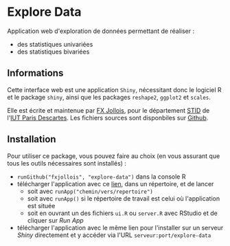 # Explore Data

Application web d'exploration de données permettant de réaliser :

- des statistiques univariées
- des statistiques bivariées

## Informations

Cette interface web est une application `Shiny`, nécessitant donc le logiciel R et le package `shiny`, ainsi que les packages `reshape2`, `ggplot2` et `scales`.

Elle est écrite et maintenue par [FX Jollois](http://fxjollois.github.io), pour le département [STID](http://www.stid-paris.fr) de l'[IUT Paris Descartes](http://www.iut.parisdescartes.fr). Les fichiers sources sont disponbiles sur [Github](https://github.com/fxjollois/explore-data).

## Installation 

Pour utiliser ce package, vous pouvez faire au choix (en vous assurant que tous les outils nécessaires sont installés) :

- `runGithub("fxjollois", "explore-data")` dans la console R
- télécharger l'application avec ce [lien](https://github.com/fxjollois/explore-data/archive/master.zip), dans un répertoire, et de lancer
    - soit avec `runApp("chemin/vers/repertoire")`
    - soit avec `runApp()` si le répertoire de travail est celui où l'application est située
    - soit en ouvrant un des fichiers `ui.R` ou `server.R` avec RStudio et de cliquer sur *Run App*
- télécharger l'application avec le même lien pour l'installer sur un serveur *Shiny* directement et y accéder via l'URL `serveur:port/explore-data`


